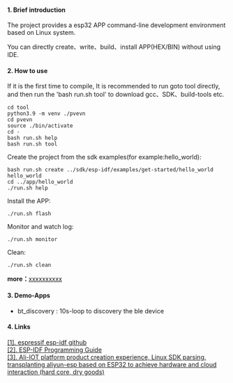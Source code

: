 #### 1. Brief introduction

The project provides a esp32 APP command-line development environment based on Linux system.

You can directly create、write、build、install APP(HEX/BIN) without using IDE.


#### 2. How to use

If it is the first time to compile, It is recommended to run goto tool directly, and then run the 'bash run.sh tool' to download gcc、SDK、build-tools etc.

	cd tool
    python3.9 -m venv ./pvevn
    cd pvevn
    source ./bin/activate
    cd -
    bash run.sh help
	bash run.sh tool

Create the project from the sdk examples(for example:hello_world):

    bash run.sh create ../sdk/esp-idf/examples/get-started/hello_world hello_world
    cd ../app/hello_world
    ./run.sh help

Install the APP:

    ./run.sh flash

Monitor and watch log:

    ./run.sh monitor

Clean:

    ./run.sh clean


**more：**[xxxxxxxxxx](xxxxxxxxxxxx)


#### 3. Demo-Apps

- bt_discovery : 10s-loop to discovery the ble device

#### 4. Links

[[1]. espressif esp-idf github][#1]       
[[2]. ESP-IDF Programming Guide][#2]            
[[3]. Ali-IOT platform product creation experience, Linux SDK parsing, transplanting aliyun-esp based on ESP32 to achieve hardware and cloud interaction (hard core, dry goods)][#3]





[#1]:https://github.com/espressif/esp-idf
[#2]:https://docs.espressif.com/projects/esp-idf/en/v3.1.1/index.html
[#3]:https://www.cnblogs.com/zjutlitao/p/10269835.html
